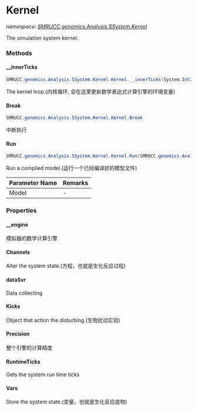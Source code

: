 ﻿# Kernel
_namespace: [SMRUCC.genomics.Analysis.SSystem.Kernel](./index.md)_

The simulation system kernel.



### Methods

#### __innerTicks
```csharp
SMRUCC.genomics.Analysis.SSystem.Kernel.Kernel.__innerTicks(System.Int32)
```
The kernel loop.(内核循环, 会在这里更新数学表达式计算引擎的环境变量)

#### Break
```csharp
SMRUCC.genomics.Analysis.SSystem.Kernel.Kernel.Break
```
中断执行

#### Run
```csharp
SMRUCC.genomics.Analysis.SSystem.Kernel.Kernel.Run(SMRUCC.genomics.Analysis.SSystem.Script.Model,System.Double,System.Action{Microsoft.VisualBasic.Data.csv.DocumentStream.DataSet})
```
Run a compiled model.(运行一个已经编译好的模型文件)

|Parameter Name|Remarks|
|--------------|-------|
|Model|-|



### Properties

#### __engine
模拟器的数学计算引擎
#### Channels
Alter the system state.(方程，也就是生化反应过程)
#### dataSvr
Data collecting
#### Kicks
Object that action the disturbing.(生物扰动实验)
#### Precision
整个引擎的计算精度
#### RuntimeTicks
Gets the system run time ticks
#### Vars
Store the system state.(变量，也就是生化反应底物)
